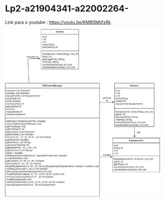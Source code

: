 # Lp2-a21904341-a22002264-

Link para o youtube : https://youtu.be/KMBSMtjfzRk

![](diagrama.png?raw=true "Diagrama UML")
